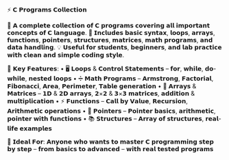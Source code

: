 ⚡ 𝗖 𝗣𝗿𝗼𝗴𝗿𝗮𝗺𝘀 𝗖𝗼𝗹𝗹𝗲𝗰𝘁𝗶𝗼𝗻

🚀 𝗔 𝗰𝗼𝗺𝗽𝗹𝗲𝘁𝗲 𝗰𝗼𝗹𝗹𝗲𝗰𝘁𝗶𝗼𝗻 𝗼𝗳 𝗖 𝗽𝗿𝗼𝗴𝗿𝗮𝗺𝘀 𝗰𝗼𝘃𝗲𝗿𝗶𝗻𝗴 𝗮𝗹𝗹 𝗶𝗺𝗽𝗼𝗿𝘁𝗮𝗻𝘁 𝗰𝗼𝗻𝗰𝗲𝗽𝘁𝘀 𝗼𝗳 𝗖 𝗹𝗮𝗻𝗴𝘂𝗮𝗴𝗲.
📘 𝗜𝗻𝗰𝗹𝘂𝗱𝗲𝘀 𝗯𝗮𝘀𝗶𝗰 𝘀𝘆𝗻𝘁𝗮𝘅, 𝗹𝗼𝗼𝗽𝘀, 𝗮𝗿𝗿𝗮𝘆𝘀, 𝗳𝘂𝗻𝗰𝘁𝗶𝗼𝗻𝘀, 𝗽𝗼𝗶𝗻𝘁𝗲𝗿𝘀, 𝘀𝘁𝗿𝘂𝗰𝘁𝘂𝗿𝗲𝘀, 𝗺𝗮𝘁𝗿𝗶𝗰𝗲𝘀, 𝗺𝗮𝘁𝗵 𝗽𝗿𝗼𝗴𝗿𝗮𝗺𝘀, 𝗮𝗻𝗱 𝗱𝗮𝘁𝗮 𝗵𝗮𝗻𝗱𝗹𝗶𝗻𝗴.
💡 𝗨𝘀𝗲𝗳𝘂𝗹 𝗳𝗼𝗿 𝘀𝘁𝘂𝗱𝗲𝗻𝘁𝘀, 𝗯𝗲𝗴𝗶𝗻𝗻𝗲𝗿𝘀, 𝗮𝗻𝗱 𝗹𝗮𝗯 𝗽𝗿𝗮𝗰𝘁𝗶𝗰𝗲 𝘄𝗶𝘁𝗵 𝗰𝗹𝗲𝗮𝗻 𝗮𝗻𝗱 𝘀𝗶𝗺𝗽𝗹𝗲 𝗰𝗼𝗱𝗶𝗻𝗴 𝘀𝘁𝘆𝗹𝗲.

🔧 𝗞𝗲𝘆 𝗙𝗲𝗮𝘁𝘂𝗿𝗲𝘀:
• 🖥 𝗟𝗼𝗼𝗽𝘀 & 𝗖𝗼𝗻𝘁𝗿𝗼𝗹 𝗦𝘁𝗮𝘁𝗲𝗺𝗲𝗻𝘁𝘀 – 𝗳𝗼𝗿, 𝘄𝗵𝗶𝗹𝗲, 𝗱𝗼-𝘄𝗵𝗶𝗹𝗲, 𝗻𝗲𝘀𝘁𝗲𝗱 𝗹𝗼𝗼𝗽𝘀
• ➗ 𝗠𝗮𝘁𝗵 𝗣𝗿𝗼𝗴𝗿𝗮𝗺𝘀 – 𝗔𝗿𝗺𝘀𝘁𝗿𝗼𝗻𝗴, 𝗙𝗮𝗰𝘁𝗼𝗿𝗶𝗮𝗹, 𝗙𝗶𝗯𝗼𝗻𝗮𝗰𝗰𝗶, 𝗔𝗿𝗲𝗮, 𝗣𝗲𝗿𝗶𝗺𝗲𝘁𝗲𝗿, 𝗧𝗮𝗯𝗹𝗲 𝗴𝗲𝗻𝗲𝗿𝗮𝘁𝗶𝗼𝗻
• 🧮 𝗔𝗿𝗿𝗮𝘆𝘀 & 𝗠𝗮𝘁𝗿𝗶𝗰𝗲𝘀 – 𝟭𝗗 & 𝟮𝗗 𝗮𝗿𝗿𝗮𝘆𝘀, 𝟮×𝟮 & 𝟯×𝟯 𝗺𝗮𝘁𝗿𝗶𝗰𝗲𝘀, 𝗮𝗱𝗱𝗶𝘁𝗶𝗼𝗻 & 𝗺𝘂𝗹𝘁𝗶𝗽𝗹𝗶𝗰𝗮𝘁𝗶𝗼𝗻
• ⚡ 𝗙𝘂𝗻𝗰𝘁𝗶𝗼𝗻𝘀 – 𝗖𝗮𝗹𝗹 𝗯𝘆 𝗩𝗮𝗹𝘂𝗲, 𝗥𝗲𝗰𝘂𝗿𝘀𝗶𝗼𝗻, 𝗔𝗿𝗶𝘁𝗵𝗺𝗲𝘁𝗶𝗰 𝗼𝗽𝗲𝗿𝗮𝘁𝗶𝗼𝗻𝘀
• 🔑 𝗣𝗼𝗶𝗻𝘁𝗲𝗿𝘀 – 𝗣𝗼𝗶𝗻𝘁𝗲𝗿 𝗯𝗮𝘀𝗶𝗰𝘀, 𝗮𝗿𝗶𝘁𝗵𝗺𝗲𝘁𝗶𝗰, 𝗽𝗼𝗶𝗻𝘁𝗲𝗿 𝘄𝗶𝘁𝗵 𝗳𝘂𝗻𝗰𝘁𝗶𝗼𝗻𝘀
• 📚 𝗦𝘁𝗿𝘂𝗰𝘁𝘂𝗿𝗲𝘀 – 𝗔𝗿𝗿𝗮𝘆 𝗼𝗳 𝘀𝘁𝗿𝘂𝗰𝘁𝘂𝗿𝗲𝘀, 𝗿𝗲𝗮𝗹-𝗹𝗶𝗳𝗲 𝗲𝘅𝗮𝗺𝗽𝗹𝗲𝘀

🎯 𝗜𝗱𝗲𝗮𝗹 𝗙𝗼𝗿:
𝗔𝗻𝘆𝗼𝗻𝗲 𝘄𝗵𝗼 𝘄𝗮𝗻𝘁𝘀 𝘁𝗼 𝗺𝗮𝘀𝘁𝗲𝗿 𝗖 𝗽𝗿𝗼𝗴𝗿𝗮𝗺𝗺𝗶𝗻𝗴 𝘀𝘁𝗲𝗽 𝗯𝘆 𝘀𝘁𝗲𝗽 – 𝗳𝗿𝗼𝗺 𝗯𝗮𝘀𝗶𝗰𝘀 𝘁𝗼 𝗮𝗱𝘃𝗮𝗻𝗰𝗲𝗱 – 𝘄𝗶𝘁𝗵 𝗿𝗲𝗮𝗹 𝘁𝗲𝘀𝘁𝗲𝗱 𝗽𝗿𝗼𝗴𝗿𝗮𝗺𝘀
